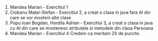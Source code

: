 1) Mandea Marian - Exercitiul 1
2) Ciobanu Matei-Stefan - Exercitiul 2, a creat o clasa in java fara AI din care se vor mosteni alte clase
3) Popu Ioan Bogdan, Hordila Adrian - Exercitiul 3, a creat o clasa in java cu AI din care se mostenesc atributele si metodele din clasa Persoana
4) Mandea Marian - Exercitiul 4
Credem ca meritam 20 de puncte.
